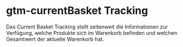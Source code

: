 # gtm-currentBasket Tracking
Das Current Basket Tracking stellt seitenweit die Informationen zur Verfügung, welche Produkte sich im Warenkorb befinden und welchen Gesamtwert der aktuelle Warenkorb hat.
